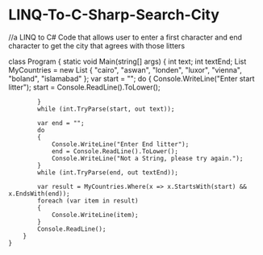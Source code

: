 # LINQ-To-C-Sharp-Search-City
//a LINQ to C# Code that allows user to enter a first character and end character to get the city that agrees with those litters 

class Program
    {
        static void Main(string[] args)
        {
            int text;
            int textEnd;
            List<string> MyCountries = new List<string> { "cairo", "aswan", "londen", "luxor", "vienna", "boland", "islamabad" };
            var start = "";
            do
            {
                Console.WriteLine("Enter start litter");
                start = Console.ReadLine().ToLower();

            }
            while (int.TryParse(start, out text));

            var end = "";
            do
            {
                Console.WriteLine("Enter End litter");
                end = Console.ReadLine().ToLower();
                Console.WriteLine("Not a String, please try again.");
            }
            while (int.TryParse(end, out textEnd));

            var result = MyCountries.Where(x => x.StartsWith(start) && x.EndsWith(end));      
            foreach (var item in result)
            {
                Console.WriteLine(item);
            }
            Console.ReadLine();
        }
    }

